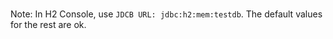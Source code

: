 # 

Note: In H2 Console, use `JDCB URL: jdbc:h2:mem:testdb`. The default values for the rest are ok.
 
